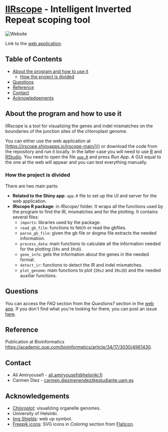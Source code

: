 # [IIRscope](https://irscope.shinyapps.io/irscope-main/) - Intelligent Inverted Repeat scoping tool

<img alt="Website" src="https://img.shields.io/website?url=https%3A%2F%2Firscope.shinyapps.io%2Firscope-main%2F">

Link to the [web application](https://irscope.shinyapps.io/irscope-main/).

## Table of Contents

- [About the program and how to use it](#about-the-program-and-how-to-use-it)
  * [How the project is divided](#how-the-project-is-divided)
- [Questions](#questions)
- [Reference](#reference)
- [Contact](#contact)
- [Acknowledgements](#acknowledgements)

## About the program and how to use it

IIRscope is a tool for visualizing the genes and indel mismatches on the boundaries of the junction sites of the chloroplast genome. 

You can either use the web application at [https://irscope.shinyapps.io/irscope-main/]() or download the code from the repository and run it locally. In the latter case you will need to use [R](https://www.r-project.org/) and [RStudio](https://www.rstudio.com/). You need to open the file [`app.R`](https://github.com/AmiryousefiLab/IIRscope/blob/main/app.R) and press *Run App*. A GUI equal to the one at the web will appear and you can test everything manually.

### How the project is divided

There are two main parts:

- **Related to the Shiny app**: `app.R` file to set up the UI and server for the web application.
- **IRscope R package**: in *IRscope/* folder. It wraps all the functions used by the program to find the IR, mismatches and for the plotting. It contains several files:
    - `imports`: libraries used by the package.
    - `read_gb_file`: functions to fetch or read the gbfiles.
    - `parse_gb_file`: given the gb file or dogma file extracts the needed information.
    - `process_data`: main functions to calculate all the information needed for the plotting (`IRs` and `IRsD`).
    - `gene_info`: gets the information about the genes in the needed format.
    - `detect_ir`: functions to detect the IR and indel mismatches.
    - `plot_genome`: main functions to plot (`IRs2` and `IRs2D`) and the needed auxiliar functions.

## Questions

You can access the *FAQ* section from the *Questions?* section in the [web app](https://irscope.shinyapps.io/irscope-main/). If you don't find what you're looking for there, you can post an issue [here](https://github.com/AmiryousefiLab/IIRscope/issues).

## Reference 

Publication at Bioinformatics <https://academic.oup.com/bioinformatics/article/34/17/3030/4961430>.

## Contact

- Ali Amiryousefi - ali.amiryousefi@helsinki.fi
- Carmen Diez - carmen.diezmenendez@estudiante.uam.es

## Acknowledgements

* [Chloroplot](https://github.com/shuyuzheng/Chloroplot/): visualizing organelle genomes.
* University of Helsinki.
* [Img Shields](https://shields.io): web up symbol.
* [Freepik icons](https://www.flaticon.com/authors/freepik): SVG icons in *Coloring* section from [Flaticon](https://www.flaticon.com/).
